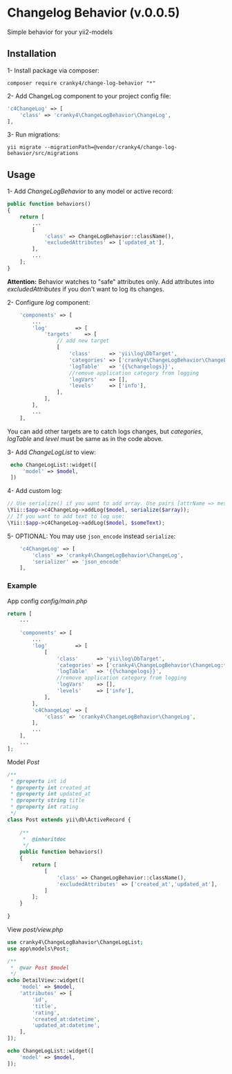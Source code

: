 # Changelog Behavior (v.0.0.5)

Simple behavior for your yii2-models 

## Installation

1- Install package via composer:
```
composer require cranky4/change-log-behavior "*"
```
2- Add ChangeLog component to your project config file:
```php
'c4ChangeLog' => [
    'class' => 'cranky4\ChangeLogBehavior\ChangeLog',
],
```
3- Run migrations:
```
yii migrate --migrationPath=@vendor/cranky4/change-log-behavior/src/migrations
```

## Usage

1- Add *ChangeLogBehavior* to any model or active record:
```php
public function behaviors()
{
    return [
        ...
        [
            'class' => ChangeLogBehavior::className(),
            'excludedAttributes' => ['updated_at'],
        ],
        ...
    ];
}
```
__Attention:__ Behavior watches to "safe" attributes only.
Add attributes into *excludedAttributes* if you don't want to log 
its changes.

2- Configure *log* component:
```php
    'components' => [
        ...
        'log'         => [
            'targets'    => [
                // add new target
                [
                    'class'      => 'yii\log\DbTarget',
                    'categories' => ['cranky4\ChangeLogBehavior\ChangeLog:*'],
                    'logTable'   => '{{%changelogs}}',
                    //remove application category from logging
                    'logVars'    => [],
                    'levels'     => ['info'],
                ],
            ],
        ],
        ...
    ],
```
You can add other targets are to catch logs changes, but *categories*, *logTable* and *level* must be same as in the code above.

3- Add *ChangeLogList* to view:
```php
 echo ChangeLogList::widget([
     'model' => $model,
 ])
```

4- Add custom log:
```php
// Use serialize() if you want to add array. Use pairs [attrName => message, attrName2 => message]:
\Yii::$app->c4ChangeLog->addLog($model, serialize($array));
// If you want to add text to log use: 
\Yii::$app->c4ChangeLog->addLog($model, $someText);
```

5- OPTIONAL: You may use `json_encode` instead `serialize`:
```php
    'c4ChangeLog' => [
        'class' => 'cranky4\ChangeLogBehavior\ChangeLog',
        'serializer' => 'json_encode'
    ],
```

### Example
App config *config/main.php*
```php
return [
    ...
    
    'components' => [
        ...
        'log'         => [
            [
                'class'      => 'yii\log\DbTarget',
                'categories' => ['cranky4\ChangeLogBehavior\ChangeLog:*'],
                'logTable'   => '{{%changelogs}}',
                //remove application category from logging
                'logVars'    => [],
                'levels'     => ['info'],
            ],
        ],
        'c4ChangeLog' => [
            'class' => 'cranky4\ChangeLogBehavior\ChangeLog',
        ],
        ...
    ],
    ...
];
```

Model *Post*
```php
/**
 * @propertu int id
 * @property int created_at
 * @property int updated_at
 * @property string title
 * @property int rating
 */
class Post extends yii\db\ActiveRecord {
    
    /**
     *  @inheritdoc
     */
    public function behaviors()
    {
        return [
            [
                'class' => ChangeLogBehavior::className(),
                'excludedAttributes' => ['created_at','updated_at'],
            ]
        ];
    }
    
}
```
View *post/view.php*
```php
use cranky4\ChangeLogBahavior\ChangeLogList;
use app\models\Post;

/**
 *  @var Post $model
 */
echo DetailView::widget([
    'model' => $model,
    'attributes' => [
        'id',
        'title',
        'rating',
        'created_at:datetime',
        'updated_at:datetime',
    ],
]);

echo ChangeLogList::widget([
    'model' => $model,
]);

```
